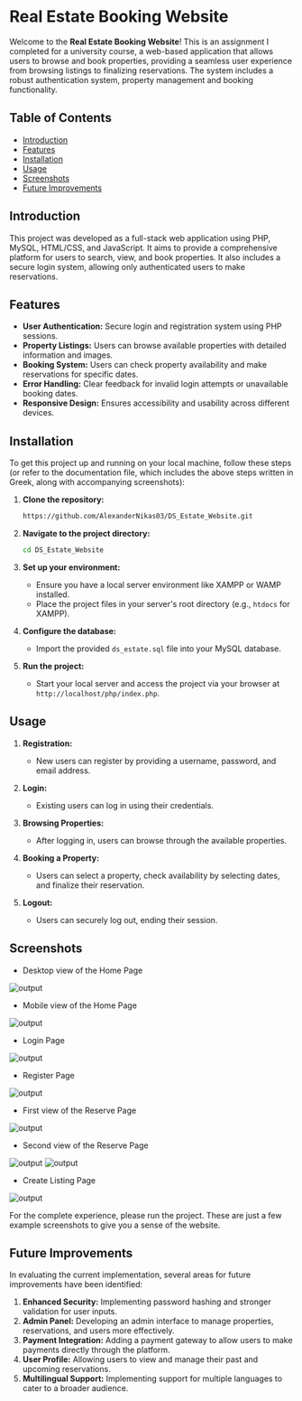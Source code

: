 
# Real Estate Booking Website

Welcome to the **Real Estate Booking Website**! This is an assignment I completed for a university course, a web-based application that allows users to browse and book properties, providing a seamless user experience from browsing listings to finalizing reservations. The system includes a robust authentication system, property management and booking functionality.

## Table of Contents

- [Introduction](#introduction)
- [Features](#features)
- [Installation](#installation)
- [Usage](#usage)
- [Screenshots](#screenshots)
- [Future Improvements](#future-improvements)

## Introduction

This project was developed as a full-stack web application using PHP, MySQL, HTML/CSS, and JavaScript. It aims to provide a comprehensive platform for users to search, view, and book properties. It also includes a secure login system, allowing only authenticated users to make reservations.

## Features

- **User Authentication:** Secure login and registration system using PHP sessions.
- **Property Listings:** Users can browse available properties with detailed information and images.
- **Booking System:** Users can check property availability and make reservations for specific dates.
- **Error Handling:** Clear feedback for invalid login attempts or unavailable booking dates.
- **Responsive Design:** Ensures accessibility and usability across different devices.

## Installation

To get this project up and running on your local machine, follow these steps (or refer to the documentation file, which includes the above steps written in Greek, along with accompanying screenshots):

1. **Clone the repository:**
   ```bash
   https://github.com/AlexanderNikas03/DS_Estate_Website.git
   ```

2. **Navigate to the project directory:**
   ```bash
   cd DS_Estate_Website
   ```

3. **Set up your environment:**
   - Ensure you have a local server environment like XAMPP or WAMP installed.
   - Place the project files in your server's root directory (e.g., `htdocs` for XAMPP).

4. **Configure the database:**
   - Import the provided `ds_estate.sql` file into your MySQL database.

5. **Run the project:**
   - Start your local server and access the project via your browser at `http://localhost/php/index.php`.

## Usage

1. **Registration:**
   - New users can register by providing a username, password, and email address.

2. **Login:**
   - Existing users can log in using their credentials.

3. **Browsing Properties:**
   - After logging in, users can browse through the available properties.

4. **Booking a Property:**
   - Users can select a property, check availability by selecting dates, and finalize their reservation.

5. **Logout:**
   - Users can securely log out, ending their session.

## Screenshots

- Desktop view of the Home Page
  
![output](https://github.com/AlexanderNikas03/DS_Estate_Website/blob/main/ImagesforReadme/Image1.png)

- Mobile view of the Home Page
  
![output](https://github.com/AlexanderNikas03/DS_Estate_Website/blob/main/ImagesforReadme/Image2.png)

- Login Page
  
![output](https://github.com/AlexanderNikas03/DS_Estate_Website/blob/main/ImagesforReadme/Image3.png)

- Register Page
  
![output](https://github.com/AlexanderNikas03/DS_Estate_Website/blob/main/ImagesforReadme/Image4.png)

- First view of the Reserve Page
  
![output](https://github.com/AlexanderNikas03/DS_Estate_Website/blob/main/ImagesforReadme/Image5.png)

- Second view of the Reserve Page

![output](https://github.com/AlexanderNikas03/DS_Estate_Website/blob/main/ImagesforReadme/Image6.png)
![output](https://github.com/AlexanderNikas03/DS_Estate_Website/blob/main/ImagesforReadme/Image7.png)

- Create Listing Page
  
![output](https://github.com/AlexanderNikas03/DS_Estate_Website/blob/main/ImagesforReadme/Image8.png)

For the complete experience, please run the project. These are just a few example screenshots to give you a sense of the website.

## Future Improvements

In evaluating the current implementation, several areas for future improvements have been identified:

1. **Enhanced Security:** Implementing password hashing and stronger validation for user inputs.
2. **Admin Panel:** Developing an admin interface to manage properties, reservations, and users more effectively.
3. **Payment Integration:** Adding a payment gateway to allow users to make payments directly through the platform.
4. **User Profile:** Allowing users to view and manage their past and upcoming reservations.
5. **Multilingual Support:** Implementing support for multiple languages to cater to a broader audience.
